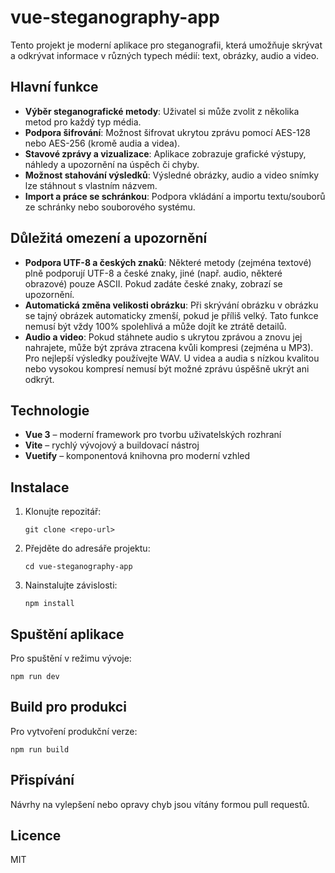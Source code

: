 # vue-steganography-app

Tento projekt je moderní aplikace pro steganografii, která umožňuje skrývat a odkrývat informace v různých typech médií: text, obrázky, audio a video.

## Hlavní funkce

- **Výběr steganografické metody**: Uživatel si může zvolit z několika metod pro každý typ média.
- **Podpora šifrování**: Možnost šifrovat ukrytou zprávu pomocí AES-128 nebo AES-256 (kromě audia a videa).
- **Stavové zprávy a vizualizace**: Aplikace zobrazuje grafické výstupy, náhledy a upozornění na úspěch či chyby.
- **Možnost stahování výsledků**: Výsledné obrázky, audio a video snímky lze stáhnout s vlastním názvem.
- **Import a práce se schránkou**: Podpora vkládání a importu textu/souborů ze schránky nebo souborového systému.

## Důležitá omezení a upozornění

- **Podpora UTF-8 a českých znaků**: Některé metody (zejména textové) plně podporují UTF-8 a české znaky, jiné (např. audio, některé obrazové) pouze ASCII. Pokud zadáte české znaky, zobrazí se upozornění.
- **Automatická změna velikosti obrázku**: Při skrývání obrázku v obrázku se tajný obrázek automaticky zmenší, pokud je příliš velký. Tato funkce nemusí být vždy 100% spolehlivá a může dojít ke ztrátě detailů.
- **Audio a video**: Pokud stáhnete audio s ukrytou zprávou a znovu jej nahrajete, může být zpráva ztracena kvůli kompresi (zejména u MP3). Pro nejlepší výsledky používejte WAV. U videa a audia s nízkou kvalitou nebo vysokou kompresí nemusí být možné zprávu úspěšně ukrýt ani odkrýt.

## Technologie

- **Vue 3** – moderní framework pro tvorbu uživatelských rozhraní
- **Vite** – rychlý vývojový a buildovací nástroj
- **Vuetify** – komponentová knihovna pro moderní vzhled

## Instalace

1. Klonujte repozitář:
   ```
   git clone <repo-url>
   ```
2. Přejděte do adresáře projektu:
   ```
   cd vue-steganography-app
   ```
3. Nainstalujte závislosti:
   ```
   npm install
   ```

## Spuštění aplikace

Pro spuštění v režimu vývoje:
```
npm run dev
```

## Build pro produkci

Pro vytvoření produkční verze:
```
npm run build
```

## Přispívání

Návrhy na vylepšení nebo opravy chyb jsou vítány formou pull requestů.

## Licence

MIT

